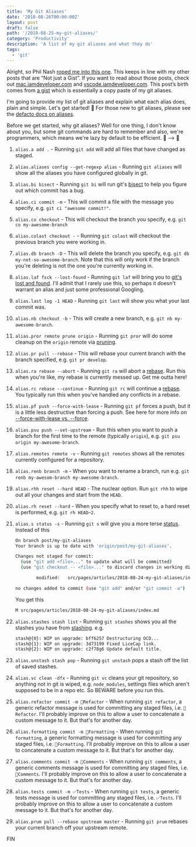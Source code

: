 ```yaml
---
title: 'My Git Aliases'
date: '2018-08-26T00:00:00Z'
layout: post
draft: false
path: '/2018-08-25-my-git-aliases/'
category: 'Productivity'
description: 'A list of my git aliases and what they do'
tags:
  - 'git'
---
```


Alright, so Phil Nash [roped me into this one](https://dev.to/philnash/comment/518o). This keeps in line with my other posts that are “Not just a Gist”. If you want to read about those posts, check out [mac.iamdeveloper.com](https://mac.iamdeveloper.com) and [vscode.iamdeveloper.com](https://vscode.iamdeveloper.com). This post’s birth comes from [a gist](https://gist.github.com/nickytonline/128d7d164d1eea5daba6753ed0829f41#file-gitconfig) which is essentially a copy paste of my git aliases.

I'm going to provide my list of git aliases and explain what each alias does, plain and simple. Let's get started! 🏁 For those new to git aliases, please see the [defacto docs on aliases](https://git-scm.com/book/en/v2/Git-Basics-Git-Aliases).

Before we get started, why git aliases? Well for one thing, I don't know about you, but some git commands are hard to remember and also, we're programmers, which means we're lazy by default to be efficient. 🐢 --> 🐇

1. `alias.a add .` -
   Running `git add` will add all files that have changed as staged.

1. `alias.aliases config --get-regexp alias` -
   Running `git aliases` will show all the aliases you have configured globally in git.

1. `alias.bi bisect` -
   Running `git bi` will run git's [bisect](https://git-scm.com/docs/git-bisect) to help you figure out which commit has a bug.

1. `alias.ci commit -m` -
   This will commit a file with the message you specify, e.g. `git ci "awesome commit!"`.

1. `alias.co checkout` -
   This will checkout the branch you specify, e.g. `git co my-awesome-branch`

1. `alias.colast checkout -` -
   Running `git colast` will checkout the previous branch you were working in.

1. `alias.db branch -D` -
   This will delete the branch you specify, e.g. `git db my-not-so-awesome-branch`. Note that this will only work if the branch you're deleting is not the one you're currently working in.

1. `alias.laf fsck --lost-found` -
   Running `git laf` will bring you to [git's lost and found](https://git-scm.com/docs/git-lost-found). I'll admit that I rarely use this, so perhaps it doesn't warrant an alias and just some professional Googling.

1. `alias.last log -1 HEAD` -
   Running `git last` will show you what your last commit was.

1. `alias.nb checkout -b` -
   This will create a new branch, e.g. `git nb my-awesome-branch`.

1. `alias.pror remote prune origin` -
   Running `git pror` will do some cleanup on the `origin` remote via [pruning](https://git-scm.com/docs/git-prune).

1. `alias.pr pull --rebase` -
   This will rebase your current branch with the branch specified, e.g. `git pr develop`.

1. `alias.ra rebase --abort` -
   Running `git ra` will abort a [rebase](https://git-scm.com/docs/git-rebase). Run this when you're like, my rebase is currently messed up. Get me outta here!

1. `alias.rc rebase --continue` -
   Running `git rc` will continue a [rebase](https://git-scm.com/docs/git-rebase). You typically run this when you've handled any conflicts in a rebase.

1. `alias.pf push --force-with-lease` -
   Running `git pf` forces a push, but it is a little less destructive than forcing a push. See here for more info on [--force-with-lease vs. --force](https://developer.atlassian.com/blog/2015/04/force-with-lease).

1. `alias.psu push --set-upstream` -
   Run this when you want to push a branch for the first time to the remote (typically `origin`), e.g. `git psu origin my-awesome-branch`.

1. `alias.remotes remote -v` -
   Running `git remotes` shows all the remotes currently configured for a repository.

1. `alias.renb branch -m` -
   When you want to rename a branch, run e.g. `git renb my-awesom-branch my-awesome-branch`.

1. `alias.rhh reset --hard HEAD` -
   The nuclear option. Run `git rhh` to wipe out all your changes and start from the `HEAD`.

1. `alias.rh reset --hard` -
   When you specify what to reset to, a hard reset is performed, e.g. `git rh HEAD~2`.

1. `alias.s status -s` -
   Running `git s` will give you a more terse [status](https://git-scm.com/docs/git-status). Instead of this

   ```bash
   On branch post/my-git-aliases
   Your branch is up to date with 'origin/post/my-git-aliases'.

   Changes not staged for commit:
     (use "git add <file>..." to update what will be committed)
     (use "git checkout -- <file>..." to discard changes in working directory)

           modified:   src/pages/articles/2018-08-24-my-git-aliases/index.md

   no changes added to commit (use "git add" and/or "git commit -a")
   ```

   You get this

   ```bash
   M src/pages/articles/2018-08-24-my-git-aliases/index.md
   ```

1. `alias.stashes stash list` -
   Running `git stashes` shows you all the stashes you have from [stashing](https://git-scm.com/book/en/v1/Git-Tools-Stashing). e.g.

   ```bash
   stash@{0}: WIP on upgrade: bff6257 Destructuring OCD...
   stash@{1}: WIP on upgrade: 3d73199 Fixed LiceCap link.
   stash@{2}: WIP on upgrade: c2f78g6 Update default title.
   ```

1. `alias.unstash stash pop` -
   Running `git unstash` pops a stash off the list of saved stashes.

1. `alias.vc clean -dfx` -
   Running `git vc` cleans your git repository, so anything not in git is wiped, e.g. `node_modules`, settings files which aren't supposed to be in a repo etc. So BEWARE before you run this.

1. `alias.refactor commit -m 👷Refactor` -
   When running `git refactor`, a generic refactor message is used for committing any staged files, i.e. `👷Refactor`. I'll probably improve on this to allow a user to concatenate a custom message to it. But that's for another day.

1. `alias.formatting commit -m 💅Formatting` -
   When running `git formatting`, a generic formatting message is used for committing any staged files, i.e. `💅Formatting`. I'll probably improve on this to allow a user to concatenate a custom message to it. But that's for another day.

1. `alias.comments commit -m 📒Comments` -
   When running `git comments`, a generic comments message is used for committing any staged files, i.e. `📒Comments`. I'll probably improve on this to allow a user to concatenate a custom message to it. But that's for another day.

1. `alias.tests commit -m ✅Tests` -
   When running `git tests`, a generic tests message is used for committing any staged files, i.e. `✅Tests`. I'll probably improve on this to allow a user to concatenate a custom message to it. But that's for another day.

1. `alias.prum pull --rebase upstream master` -
   Running `git prum` rebases your current branch off your upstream remote.

FIN
